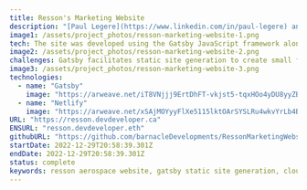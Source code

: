 ```yaml
---
title: Resson's Marketing Website
description: "[Paul Legere](https://www.linkedin.com/in/paul-legere) and I have worked together to design and implement a high-fidelity and high-performing website for the Resson aerospace company, recently acquired by McCain."
image1: /assets/project_photos/resson-marketing-website-1.png
tech: The site was developed using the Gatsby JavaScript framework along with  the Netlify content management system to allow for blazing fast page loads and adaptable content.
image2: /assets/project_photos/resson-marketing-website-2.png
challenges: G﻿atsby facilitates static site generation to create small footprint sites that can cheaply be hosted on the cloud. The primary challenge of working with Gatsby is its use of plugins which take time to understand how they relate to each other.
image3: /assets/project_photos/resson-marketing-website-3.png
technologies:
  - name: "Gatsby"
    image: "https://arweave.net/iT8VNjjj9ErtDhFT-vkjst5-tqxHOo4yDU8yyZBLQe8"
  - name: "Netlify"
    image: "https://arweave.net/xSAjMOYyyFlXe5115lktOArSYSLRu4wkvYrLb4B-kJM"
URL: "https://resson.devdeveloper.ca"
ENSURL: "resson.devdeveloper.eth"
githubURL: "https://github.com/barnacleDevelopments/RessonMarketingWebsite"
startDate: 2022-12-29T20:58:39.301Z
endDate: 2022-12-29T20:58:39.301Z
status: complete
keywords: resson aerospace website, gatsby static site generation, cloud-hosted website with netlify, high-performance web design, responsive design for aerospace, content management with netlify cms, mccain acquisition website, seo optimization for gatsby sites, paul legere web development, javascript framework for static sites, fast-loading gatsby websites, gatsby plugin integration challenges, scalable websites on the cloud, static site for aerospace industry, Devin Davis
---
```

